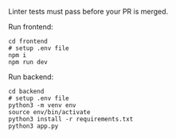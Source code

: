 Linter tests must pass before your PR is merged. 

Run frontend: 

```
cd frontend
# setup .env file
npm i
npm run dev
```

Run backend: 
```
cd backend
# setup .env file
python3 -m venv env
source env/bin/activate
python3 install -r requirements.txt
python3 app.py
```


